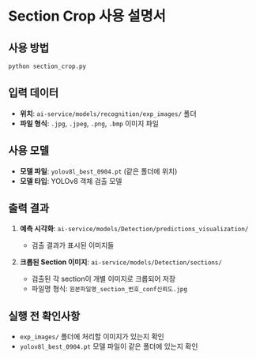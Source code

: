 # Section Crop 사용 설명서

## 사용 방법

```bash
python section_crop.py
```

## 입력 데이터

- **위치**: `ai-service/models/recognition/exp_images/` 폴더
- **파일 형식**: `.jpg`, `.jpeg`, `.png`, `.bmp` 이미지 파일

## 사용 모델

- **모델 파일**: `yolov8l_best_0904.pt` (같은 폴더에 위치)
- **모델 타입**: YOLOv8 객체 검출 모델

## 출력 결과

1. **예측 시각화**: `ai-service/models/Detection/predictions_visualization/`

   - 검출 결과가 표시된 이미지들

2. **크롭된 Section 이미지**: `ai-service/models/Detection/sections/`
   - 검출된 각 section이 개별 이미지로 크롭되어 저장
   - 파일명 형식: `원본파일명_section_번호_conf신뢰도.jpg`

## 실행 전 확인사항

- `exp_images/` 폴더에 처리할 이미지가 있는지 확인
- `yolov8l_best_0904.pt` 모델 파일이 같은 폴더에 있는지 확인
